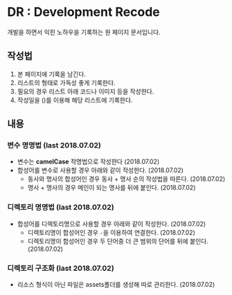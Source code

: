 # DR : Development Recode
개발을 하면서 익힌 노하우을 기록하는 원 페이지 문서입니다.

## 작성법
1. 본 페이지에 기록을 남긴다.
2. 리스트의 형태로 가독성 좋게 기록한다.
3. 필요의 경우 리스트 아래 코드나 이미지 등을 작성한다.
4. 작성일을 ()를 이용해 해당 리스트에 기록한다.

## 내용
### 변수 명명법 (last 2018.07.02)
- 변수는 **camelCase** 작명법으로 작성한다 (2018.07.02)
- 합성어를 변수로 사용할 경우 아래와 같이 작성한다. (2018.07.02)
    - 동사와 명사의 합성어인 경우 동사 + 명사 순의 작성법을 따른다. (2018.07.02)
    - 명사 + 명사의 경우 메인이 되는 명사를 뒤에 붙인다. (2018.07.02)

### 디렉토리 명명법 (last 2018.07.02)
- 합성어를 디렉토리명으로 사용할 경우 아래와 같이 작성한다. (2018.07.02)
    - 디렉토리명이 합성어인 경우 `-`을 이용하여 연결한다. (2018.07.02)
    - 디렉토리명이 합성어인 경우 두 단어중 더 큰 범위의 단어를 뒤에 붙인다. (2018.07.02)
    
### 디렉토리 구조화 (last 2018.07.02)
- 리소스 형식이 아닌 파일은 assets폴더를 생성해 따로 관리한다. (2018.07.02)
